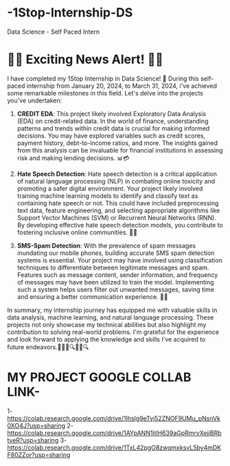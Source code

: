 # -1Stop-Internship-DS
Data Science - Self  Paced Intern

# 🌟🚀 Exciting News Alert! 🚀🌟

I have completed my 1Stop Internship in Data Science! 🎉 During this self-paced internship from January 20, 2024, to March 31, 2024, i've achieved some remarkable milestones in this field. Let's delve into the projects you've undertaken:

1. **CREDIT EDA**:
   This project likely involved Exploratory Data Analysis (EDA) on credit-related data. In the world of finance, understanding patterns and trends within credit data is crucial for making informed decisions. You may have explored variables such as credit scores, payment history, debt-to-income ratios, and more. The insights gained from this analysis can be invaluable for financial institutions in assessing risk and making lending decisions. 📊💳

2. **Hate Speech Detection**:
   Hate speech detection is a critical application of natural language processing (NLP) in combating online toxicity and promoting a safer digital environment. Your project likely involved training machine learning models to identify and classify text as containing hate speech or not. This could have included preprocessing text data, feature engineering, and selecting appropriate algorithms like Support Vector Machines (SVM) or Recurrent Neural Networks (RNN). By developing effective hate speech detection models, you contribute to fostering inclusive online communities. 🚫🤬

3. **SMS-Spam Detection**:
   With the prevalence of spam messages inundating our mobile phones, building accurate SMS spam detection systems is essential. Your project may have involved using classification techniques to differentiate between legitimate messages and spam. Features such as message content, sender information, and frequency of messages may have been utilized to train the model. Implementing such a system helps users filter out unwanted messages, saving time and ensuring a better communication experience. 📱🛑

In summary, my internship journey has equipped me with valuable skills in data analysis, machine learning, and natural language processing. These projects not only showcase my technical abilities but also highlight my contribution to solving real-world problems. I'm grateful for the experience and look forward to applying the knowledge and skills I've acquired to future endeavors.💪👨‍💻🔍👨‍💻🔍

# MY PROJECT GOOGLE COLLAB LINK-
1- https://colab.research.google.com/drive/1lhsIg9eTvj52ZNOF9UMu_pNsnVk0XO4J?usp=sharing
2- https://colab.research.google.com/drive/1AYpANN1itlH639aGpRmrvXejjBRbtveR?usp=sharing
3- https://colab.research.google.com/drive/1TxL42pgO8zwqmxksvL5by4mDKF80ZZor?usp=sharing
